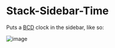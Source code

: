 # Stack-Sidebar-Time
Puts a [BCD] clock in the sidebar, like so:

![image]


  [BCD]: https://en.wikipedia.org/wiki/BCD
  [image]: https://i.stack.imgur.com/owhtB.png
